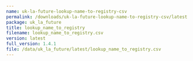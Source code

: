 ```yaml
---
name: uk-la-future-lookup-name-to-registry-csv
permalink: /downloads/uk-la-future-lookup-name-to-registry-csv/latest
package: uk_la_future
title: lookup_name_to_registry
filename: lookup_name_to_registry.csv
version: latest
full_version: 1.4.1
file: /data/uk_la_future/latest/lookup_name_to_registry.csv
---
```

